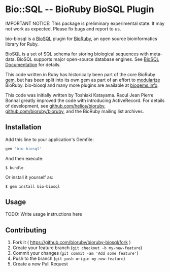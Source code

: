 # Bio::SQL -- BioRuby BioSQL Plugin

IMPORTANT NOTICE: This package is preliminary experimental state.
It may not work as expected.
Please fix bugs and report to us.

bio-biosql is a [BioSQL](http://biosql.org/) plugin for
[BioRuby](http://bioruby.org/), an open source bioinformatics
library for Ruby.

BioSQL is a set of SQL schema for storing biological sequences
with meta-data. BioSQL supports major open-source database engines.
See [BioSQL Documentation](http://biosql.org/) for details.

This code written in Ruby has historically been part of the core BioRuby
[gem](https://github.com/bioruby/bioruby), but has been split into its
own gem as part of an effort to
[modularize](http://bioruby.open-bio.org/wiki/Plugins)
BioRuby. bio-biosql and many more plugins are available at
[biogems.info](http://www.biogems.info/).

This code was initially written by Toshiaki Katayama.
Raoul Jean Pierre Bonnal greatly improved the code with introducing
ActiveRecord. For details of development, see
[github.com/helios/bioruby](https://github.com/helios/bioruby),
[github.com/bioruby/bioruby](https://github.com/bioruby/bioruby),
and the BioRuby mailing list archives.

## Installation

Add this line to your application's Gemfile:

```ruby
gem 'bio-biosql'
```

And then execute:

    $ bundle

Or install it yourself as:

    $ gem install bio-biosql

## Usage

TODO: Write usage instructions here

## Contributing

1. Fork it ( https://github.com/bioruby/bioruby-biosql/fork )
2. Create your feature branch (`git checkout -b my-new-feature`)
3. Commit your changes (`git commit -am 'Add some feature'`)
4. Push to the branch (`git push origin my-new-feature`)
5. Create a new Pull Request

